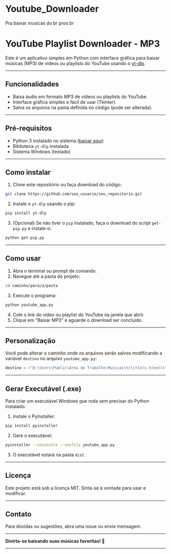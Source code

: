 # Youtube_Downloader
Pra baixar musicas do br pros br


# YouTube Playlist Downloader - MP3

Este é um aplicativo simples em Python com interface gráfica para baixar músicas (MP3) de vídeos ou playlists do YouTube usando o [yt-dlp](https://github.com/yt-dlp/yt-dlp).

---

## Funcionalidades

* Baixa áudio em formato MP3 de vídeos ou playlists do YouTube.
* Interface gráfica simples e fácil de usar (Tkinter).
* Salva os arquivos na pasta definida no código (pode ser alterada).

---

## Pré-requisitos

* Python 3 instalado no sistema ([baixar aqui](https://www.python.org/downloads/))
* Biblioteca `yt-dlp` instalada
* Sistema Windows (testado)

---

## Como instalar

1. Clone este repositório ou faça download do código:

```bash
git clone https://github.com/seu_usuario/seu_repositorio.git
```

2. Instale o `yt-dlp` usando o pip:

```bash
pip install yt-dlp
```

3. (Opcional) Se não tiver o `pip` instalado, faça o download do script `get-pip.py` e instale-o:

```bash
python get-pip.py
```

---

## Como usar

1. Abra o terminal ou prompt de comando.
2. Navegue até a pasta do projeto:

```bash
cd caminho/para/a/pasta
```

3. Execute o programa:

```bash
python youtube_app.py
```

4. Cole o link do vídeo ou playlist do YouTube na janela que abrir.
5. Clique em "Baixar MP3" e aguarde o download ser concluído.

---

## Personalização

Você pode alterar o caminho onde os arquivos serão salvos modificando a variável `destino` no arquivo `youtube_app.py`:

```python
destino = r"D:\Users\Public\Area de Trabalho\Musicas\%(title)s.%(ext)s"
```

---

## Gerar Executável (.exe)

Para criar um executável Windows que roda sem precisar do Python instalado:

1. Instale o PyInstaller:

```bash
pip install pyinstaller
```

2. Gere o executável:

```bash
pyinstaller --noconsole --onefile youtube_app.py
```

3. O executável estará na pasta `dist`.

---

## Licença

Este projeto está sob a licença MIT. Sinta-se à vontade para usar e modificar.

---

## Contato

Para dúvidas ou sugestões, abra uma issue ou envie mensagem.

---

**Divirta-se baixando suas músicas favoritas! 🎵**

---

